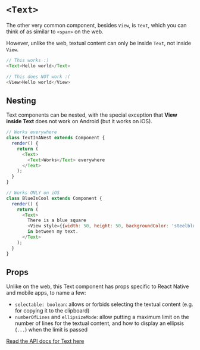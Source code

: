 # `<Text>`

The other very common component, besides `View`, is `Text`, which you can think of as similar to `<span>` on the web.

However, unlike the web, textual content can only be inside `Text`, not inside `View`.

```js
// This works :)
<Text>Hello world</Text>
```

```js
// This does NOT work :(
<View>Hello world</View>
```

## Nesting

Text components can be nested, with the special exception that **View inside Text** does not work on Android (but it works on iOS).

```js
// Works everywhere
class TextInANest extends Component {
  render() {
    return (
      <Text>
        <Text>Works</Text> everywhere
      </Text>
    );
  }
}
```

```js
// Works ONLY on iOS
class BlueIsCool extends Component {
  render() {
    return (
      <Text>
        There is a blue square
        <View style={{width: 50, height: 50, backgroundColor: 'steelblue'}} />
        in between my text.
      </Text>
    );
  }
}
```

## Props

Unlike on the web, this Text component has props specific to React Native and mobile apps, to name a few:

- `selectable: boolean`: allows or forbids selecting the textual content (e.g. for copying it to the clipboard)
- `numberOfLines` and `ellipsizeMode`: allow putting a maximum limit on the number of lines for the textual content, and how to display an ellipsis (`...`) when the limit is passed

[Read the API docs for Text here](https://facebook.github.io/react-native/docs/view)
